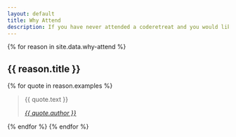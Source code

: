 ```yaml
---
layout: default
title: Why Attend
description: If you have never attended a coderetreat and you would like to know the reason why it's so special
---
```


<div class="posts-container">

{% for reason in site.data.why-attend %}
<h2>{{ reason.title }}</h2>

{% for quote in reason.examples %}
<blockquote class="quote">
  <p class="first">{{ quote.text }}</p>
  <cite><a href="{{ quote.url }}">{{ quote.author }}</a></cite>
</blockquote>
{% endfor %}
{% endfor %}

</div>
